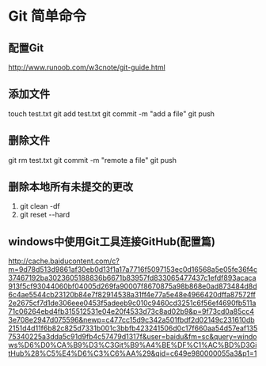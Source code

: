 # Git 简单命令

## 配置Git

http://www.runoob.com/w3cnote/git-guide.html

## 添加文件

touch test.txt
git add test.txt
git commit -m "add a file"
git push

## 删除文件

git rm test.txt
git commit -m "remote a file"
git push

## 删除本地所有未提交的更改

1. git clean -df
2. git reset --hard

## windows中使用Git工具连接GitHub(配置篇)

http://cache.baiducontent.com/c?m=9d78d513d9861af30eb0d13f1a17a7716f5097153ec0d16568a5e05fe36f4c37467192ba3023605188836b6671b83957fd833065477437c1efdf893acaca913f5cf93044060bf04005d269fa90007f8670875a98b868e0ad873484d8d6c4ae5544cb23120b84e7f82914538a31ff4e77a5e48e4966420dffa87572ff2e2675cf7d1de306eee0453f5adeeb9c010c9460cd3251c6f56ef4690fb511a71c06264ebd4fb315512531e04e20f4533d73c8ad02b9&p=9f73cd0a85cc43e708e2947d075596&newp=c477cc15d9c342a501fbdf2d02149c231610db2151d4d11f6b82c825d7331b001c3bbfb423241506d0c17f660aa54d57eaf13575340225a3dda5c91d9fb4c57479d1317f&user=baidu&fm=sc&query=windows%D6%D0%CA%B9%D3%C3Git%B9%A4%BE%DF%C1%AC%BD%D3GitHub%28%C5%E4%D6%C3%C6%AA%29&qid=c649e980000055a3&p1=1